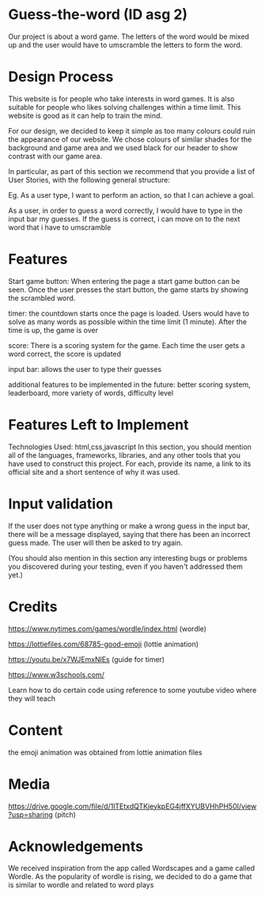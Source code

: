 # Guess-the-word (ID asg 2)

Our project is about a word game. The letters of the word would be mixed up and the user would have to umscramble the letters to form the word. 


# Design Process
This website is for people who take interests in word games. It is also suitable for people who likes solving challenges within a time limit. This website is good as it can help to train the mind.

For our design, we decided to keep it simple as too many colours could ruin the appearance of our website. We chose colours of similar shades for the background and game area and we used black for our header to show contrast with our game area. 

In particular, as part of this section we recommend that you provide a list of User Stories, with the following general structure:

Eg. As a user type, I want to perform an action, so that I can achieve a goal.

As a user, in order to guess a word correctly, I would have to type in the input bar my guesses. If the guess is correct, i can move on to the next word that i have to umscramble



# Features
  Start game button: When entering the page a start game button can be seen. Once the user presses the start button, the game starts by showing the scrambled word.
  
  timer: the countdown starts once the page is loaded. Users would have to solve as many words as possible within the time limit (1 minute). After the time is up, the game is over
  
  score: There is a scoring system for the game. Each time the user gets a word correct, the score is updated

input bar: allows the user to type their guesses 

additional features to be implemented in the future: better scoring system, leaderboard, more variety of words, difficulty level

# Features Left to Implement
Technologies Used: html,css,javascript
In this section, you should mention all of the languages, frameworks, libraries, and any other tools that you have used to construct this project. For each, provide its name, a link to its official site and a short sentence of why it was used.

# Input validation 
If the user does not type anything or make a wrong guess in the input bar, there will be a message displayed, saying that there has been an incorrect guess made. The user will then be asked to try again. 

(You should also mention in this section any interesting bugs or problems you discovered during your testing, even if you haven't addressed them yet.)



# Credits
https://www.nytimes.com/games/wordle/index.html (wordle)

https://lottiefiles.com/68785-good-emoji (lottie animation)

https://youtu.be/x7WJEmxNlEs (guide for timer)

https://www.w3schools.com/

Learn how to do certain code using reference to some youtube video where they will teach

# Content
the emoji animation was obtained from lottie animation files 
# Media
https://drive.google.com/file/d/1lTEtxdQTKjeykpEG4jffXYUBVHhPH50I/view?usp=sharing (pitch)
# Acknowledgements
We received inspiration from the app called Wordscapes and a game called Wordle. As the popularity of wordle is rising, we decided to do a game that is similar to wordle and related to word plays 
